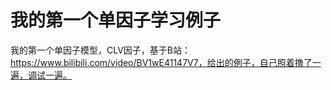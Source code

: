 # 我的第一个单因子学习例子

我的第一个单因子模型，CLV因子，基于B站：https://www.bilibili.com/video/BV1wE41147V7，给出的例子，自己照着撸了一遍，调试一遍。